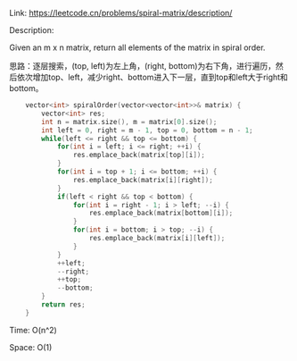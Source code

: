 Link: https://leetcode.cn/problems/spiral-matrix/description/

Description:

Given an m x n matrix, return all elements of the matrix in spiral order.

思路：逐层搜索，(top, left)为左上角，(right, bottom)为右下角，进行遍历，然后依次增加top、left，减少right、bottom进入下一层，直到top和left大于right和bottom。

```c++
    vector<int> spiralOrder(vector<vector<int>>& matrix) {
        vector<int> res;
        int n = matrix.size(), m = matrix[0].size();
        int left = 0, right = m - 1, top = 0, bottom = n - 1;
        while(left <= right && top <= bottom) {
            for(int i = left; i <= right; ++i) {
                res.emplace_back(matrix[top][i]);
            }
            for(int i = top + 1; i <= bottom; ++i) {
                res.emplace_back(matrix[i][right]);
            }
            if(left < right && top < bottom) {
                for(int i = right - 1; i > left; --i) {
                    res.emplace_back(matrix[bottom][i]);
                }
                for(int i = bottom; i > top; --i) {
                    res.emplace_back(matrix[i][left]);
                }
            }
            ++left;
            --right;
            ++top;
            --bottom;
        }
        return res;
    }
```

Time: O(n^2)

Space: O(1)
